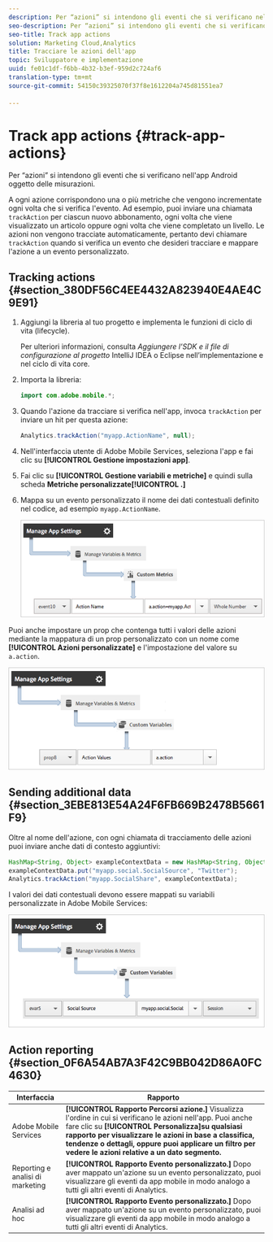 ```yaml
---
description: Per “azioni” si intendono gli eventi che si verificano nell'app Android oggetto delle misurazioni.
seo-description: Per “azioni” si intendono gli eventi che si verificano nell'app Android oggetto delle misurazioni.
seo-title: Track app actions
solution: Marketing Cloud,Analytics
title: Tracciare le azioni dell'app
topic: Sviluppatore e implementazione
uuid: fe01c1df-f6bb-4b32-b3ef-959d2c724af6
translation-type: tm+mt
source-git-commit: 54150c39325070f37f8e1612204a745d81551ea7

---
```



# Track app actions {#track-app-actions}

Per “azioni” si intendono gli eventi che si verificano nell'app Android oggetto delle misurazioni.

A ogni azione corrispondono una o più metriche che vengono incrementate ogni volta che si verifica l'evento. Ad esempio, puoi inviare una chiamata `trackAction` per ciascun nuovo abbonamento, ogni volta che viene visualizzato un articolo oppure ogni volta che viene completato un livello. Le azioni non vengono tracciate automaticamente, pertanto devi chiamare `trackAction` quando si verifica un evento che desideri tracciare e mappare l'azione a un evento personalizzato.

## Tracking actions {#section_380DF56C4EE4432A823940E4AE4C9E91}

1. Aggiungi la libreria al tuo progetto e implementa le funzioni di ciclo di vita (lifecycle).

   Per ulteriori informazioni, consulta *Aggiungere l’SDK e il file di configurazione al progetto* IntelliJ IDEA o Eclipse nell’implementazione e nel ciclo di vita [](/help/android/getting-started/dev-qs.md)core.

1. Importa la libreria:

   ```java
   import com.adobe.mobile.*;
   ```

1. Quando l'azione da tracciare si verifica nell'app, invoca `trackAction` per inviare un hit per questa azione:

   ```java
   Analytics.trackAction("myapp.ActionName", null);
   ```

1. Nell'interfaccia utente di Adobe Mobile Services, seleziona l'app e fai clic su **[!UICONTROL Gestione impostazioni app]**.
1. Fai clic su **[!UICONTROL Gestione variabili e metriche]** e quindi sulla scheda **Metriche personalizzate[!UICONTROL .]**

1. Mappa su un evento personalizzato il nome dei dati contestuali definito nel codice, ad esempio `myapp.ActionName`.

   ![](assets/map-event-context-data.png)

Puoi anche impostare un prop che contenga tutti i valori delle azioni mediante la mappatura di un prop personalizzato con un nome come **[!UICONTROL Azioni personalizzate]** e l'impostazione del valore su `a.action`.

![](assets/map-custom-prop.png)

## Sending additional data {#section_3EBE813E54A24F6FB669B2478B5661F9}

Oltre al nome dell'azione, con ogni chiamata di tracciamento delle azioni puoi inviare anche dati di contesto aggiuntivi:

```java
HashMap<String, Object> exampleContextData = new HashMap<String, Object>(); 
exampleContextData.put("myapp.social.SocialSource", "Twitter"); 
Analytics.trackAction("myapp.SocialShare", exampleContextData);
```

I valori dei dati contestuali devono essere mappati su variabili personalizzate in Adobe Mobile Services:

![](assets/map-variable-context-action.png)

## Action reporting {#section_0F6A54AB7A3F42C9BB042D86A0FC4630}

| Interfaccia | Rapporto |
|--- |--- |
| Adobe Mobile Services | **[!UICONTROL Rapporto Percorsi azione.]**  Visualizza l'ordine in cui si verificano le azioni nell'app. Puoi anche fare clic su **[!UICONTROL Personalizza]su qualsiasi rapporto per visualizzare le azioni in base a classifica, tendenze o dettagli, oppure puoi applicare un filtro per vedere le azioni relative a un dato segmento.** |
| Reporting e analisi di marketing | **[!UICONTROL Rapporto Evento personalizzato.]**  Dopo aver mappato un'azione su un evento personalizzato, puoi visualizzare gli eventi da app mobile in modo analogo a tutti gli altri eventi di Analytics. |
| Analisi ad hoc | **[!UICONTROL Rapporto Evento personalizzato.]**  Dopo aver mappato un'azione su un evento personalizzato, puoi visualizzare gli eventi da app mobile in modo analogo a tutti gli altri eventi di Analytics. |

